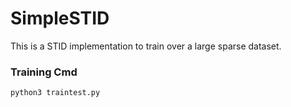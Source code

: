 # SimpleSTID

This is a STID implementation to train over a large sparse dataset.

### Training Cmd

```
python3 traintest.py
```

